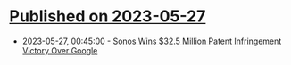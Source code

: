 # [Published on 2023-05-27](index.md)

* [2023-05-27, 00:45:00](https://yro.slashdot.org/story/23/05/26/2126245/sonos-wins-325-million-patent-infringement-victory-over-google?utm_source=rss1.0mainlinkanon&utm_medium=feed) - [Sonos Wins $32.5 Million Patent Infringement Victory Over Google](https://yro.slashdot.org/story/23/05/26/2126245/sonos-wins-325-million-patent-infringement-victory-over-google?utm_source=rss1.0mainlinkanon&utm_medium=feed)
